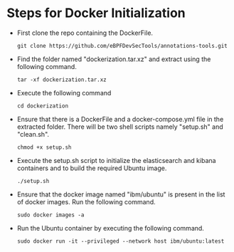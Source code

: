# Steps for Docker Initialization

- First clone the repo containing the DockerFile.

    `git clone https://github.com/eBPFDevSecTools/annotations-tools.git`

- Find the folder named "dockerization.tar.xz" and extract using the following command.

    `tar -xf dockerization.tar.xz`

- Execute the following command

    `cd dockerization`

- Ensure that there is a DockerFile and a docker-compose.yml file in the extracted folder. There will be two shell scripts namely "setup.sh" and "clean.sh".

    `chmod +x setup.sh`

- Execute the setup.sh script to initialize the elasticsearch and kibana containers and to build the required Ubuntu image.

    `./setup.sh`

- Ensure that the docker image named "ibm/ubuntu" is present in the list of docker images. Run the following command.

    `sudo docker images -a`

- Run the Ubuntu container by executing the following command.

    `sudo docker run -it --privileged --network host ibm/ubuntu:latest`

